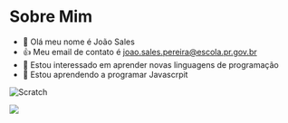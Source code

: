 # Sobre Mim
- 👋 Olá meu nome é João Sales
- :+1: Meu email de contato é joao.sales.pereira@escola.pr.gov.br
- 👀 Estou interessado em aprender novas linguagens de programação
- 🌱 Estou aprendendo a programar Javascrpit

![Scratch](https://img.shields.io/badge/Scratch-4D97FF?style=for-the-badge&logo=Scratch&logoColor=white)

![](https://img.shields.io/badge/JavaScript-323330?style=for-the-badge&logo=javascript&logoColor=F7DF1E)
